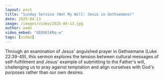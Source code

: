 ```yaml
---
layout: post
title: "Sunday Service (Not My Will: Jesus in Gethsemane)"
date: 2025-04-13
image: /images/video/2025-04-13.jpg
author: wade
video_embed: "UEOXKlKRq-w"
tags: [video]
---
```


Through an examination of Jesus' anguished prayer in Gethsemane (Luke 22:39-49), this sermon explores the tension between cultural messages of self-fulfillment and Jesus' example of submitting to the Father's will, challenging us to pray against temptation and align ourselves with God's purposes rather than our own desires.